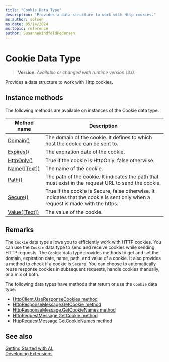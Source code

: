 ```yaml
---
title: "Cookie Data Type"
description: "Provides a data structure to work with Http cookies."
ms.author: solsen
ms.date: 05/14/2024
ms.topic: reference
author: SusanneWindfeldPedersen
---
```

[//]: # (START>DO_NOT_EDIT)
[//]: # (IMPORTANT:Do not edit any of the content between here and the END>DO_NOT_EDIT.)
[//]: # (Any modifications should be made in the .xml files in the ModernDev repo.)
# Cookie Data Type
> **Version**: _Available or changed with runtime version 13.0._

Provides a data structure to work with Http cookies.



## Instance methods
The following methods are available on instances of the Cookie data type.

|Method name|Description|
|-----------|-----------|
|[Domain()](cookie-domain-method.md)|The domain of the cookie. It defines to which host the cookie can be sent to.|
|[Expires()](cookie-expires-method.md)|The expiration date of the cookie.|
|[HttpOnly()](cookie-httponly-method.md)|True if the cookie is HttpOnly, false otherwise.|
|[Name([Text])](cookie-name-method.md)|The name of the cookie.|
|[Path()](cookie-path-method.md)|The path of the cookie. It indicates the path that must exist in the request URL to send the cookie.|
|[Secure()](cookie-secure-method.md)|True if the cookie is Secure, false otherwise. It indicates that the cookie is sent only when a request is made with the https.|
|[Value([Text])](cookie-value-method.md)|The value of the cookie.|

[//]: # (IMPORTANT: END>DO_NOT_EDIT)

## Remarks

The `Cookie` data type allows you to efficiently work with HTTP cookies. You can use the `Cookie` data type to send and receive cookies while sending HTTP requests. The `Cookie` data type provides methods to get and set the domain, expiration date, name, path, and value of a cookie. It also provides a method to check if a cookie is `Secure`. You can choose to automatically reuse response cookies in subsequent requests, handle cookies manually, or a mix of both.

The following data types have methods that return or use the `Cookie` data type:

- [HttpClient.UseResponseCookies method](../httpclient/httpclient-useresponsecookies-method.md)  
- [HttpResponseMessage.GetCookie method](../httpresponsemessage-getcookie-method.md)  
- [HttpResponseMessage.GetCookieNames method](../httpresponsemessage/httpresponsemessage-getcookienames-method.md)  
- [HttpRequestMessage.GetCookie method](../httprequestmessage/httprequestmessage-getcookie-method.md)  
- [HttpRequestMessage.GetCookieNames method](../httprequestmessage/httprequestmessage-getcookienames-method.md)  

## See also

[Getting Started with AL](../devenv-get-started.md)  
[Developing Extensions](../devenv-dev-overview.md)  